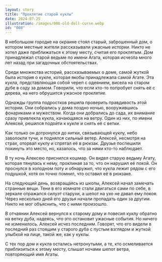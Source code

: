 ```yaml
---
layout: story
title: "Проклятие старой куклы"
date: 2024-07-25
illustration: /images/008-old-doll-curse.webp
id: "008"
---
```


В небольшом городке на окраине стоял старый, заброшенный дом, о котором местные жители рассказывали ужасные истории. Никто не хотел даже приближаться к этому месту, считая его проклятым. Дом принадлежал старой ведьме по имени Агата, которая исчезла много лет назад при загадочных обстоятельствах.

Среди множества историй, рассказываемых о доме, самой жуткой была история о кукле, которая якобы принадлежала самой Агате. Эта кукла, представляющая собой череп с одеянием, висела на старом дубе в саду за домом. Говорили, что если кто-то попробует снять её с дерева, на него обрушится ужасное проклятие.

Однажды группа подростков решила проверить правдивость этой истории. Они собрались у дома поздно ночью, вооружившись фонариками и мужеством. Когда они добрались до сада, их внимание сразу привлекла кукла, качающаяся на ветру. Один из них, по имени Алексей, решился подойти к кукле и снять её с ветки.

Как только он дотронулся до нитки, связывающей куклу, небо заволокли тучи, и поднялся сильный ветер. Алексей, несмотря на страх, оторвал куклу и спрятал её в рюкзак. Друзья поспешили покинуть это место, но, казалось, что за ними кто-то наблюдает.

В ту ночь Алексею приснился кошмар. Он видел старую ведьму Агату, которая тянулась к нему, проклиная за то, что он нарушил её покой. Он проснулся в холодном поту и обнаружил, что кукла лежит рядом с его подушкой, хотя он точно помнил, что оставил её в рюкзаке.

На следующий день, возвращаясь из школы, Алексей начал замечать странные вещи. Тени в его комнате стали двигаться сами по себе, в зеркале отражался силуэт старухи, а шепот на ухо не давал ему покоя. Через несколько дней его друзья начали пропадать один за другим. Никто не мог объяснить, что с ними произошло.

В отчаянии Алексей вернулся к старому дому и повесил куклу обратно на ветку дуба, надеясь, что это остановит ужасные события. Но ничего не изменилось. Алексей исчез последним. Говорят, что его видели в последний раз стоящим у старого дуба с пустым взглядом и жуткой улыбкой на лице, такой же, как у куклы.

С тех пор дом и кукла остались нетронутыми, а те, кто осмеливается приблизиться к этому месту, слышат ночами шепот ветра, повторяющий имя Агаты.